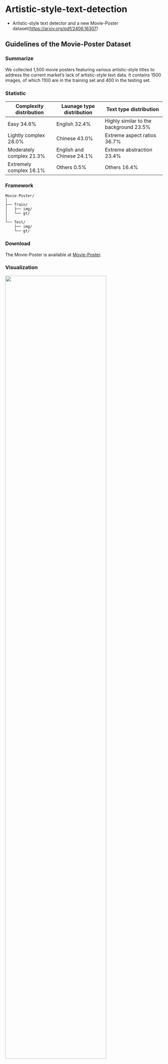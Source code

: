 # **Artistic-style-text-detection**
* Artistic-style text detector and a new Movie-Poster dataset(https://arxiv.org/pdf/2406.16307)
## **Guidelines of the Movie-Poster Dataset**
### Summarize
We collected 1,500 movie posters featuring various artistic-style titles to address the current market’s lack of artistic-style text data. It contains 1500 images, of which 1100
are in the training set and 400 in the testing set.
### Statistic

| Complexity distribution | Launage type distribution | Text type distribution |  
| - | - | - | 
|Easy  34.6%|English  32.4%|Highly similar to the background  23.5%|
|Lightly complex  28.0%|Chinese  43.0%|Extreme aspect ratios  36.7%|
|Moderately complex  21.3%|English and Chinese  24.1%|Extreme abstraction  23.4%|
|Extremely complex  16.1%|Others  0.5%|Others  16.4%|
### Framework

```
Movie-Poster/
│
├── Train/
│   ├── img/
│   └── gt/
│
└── Test/
    ├── img/
    └── gt/
```
### Download
The Movie-Poster is available at [Movie-Poster](https://drive.google.com/file/d/1anlWPsCX-6aYhUDqC33SXRufcpPpjLE2/view?usp=drive_link).

### Visualization
<img src="https://github.com/biedaxiaohua/Artistic-style-text-detection/blob/main/visualization1.png" width="80%"/>


### Test Visualization
The visualization of the test results can be found [here](https://drive.google.com/drive/folders/1LBwfm90an2GhuMhf-aA3ImsC_WylRxop?usp=drive_link).


